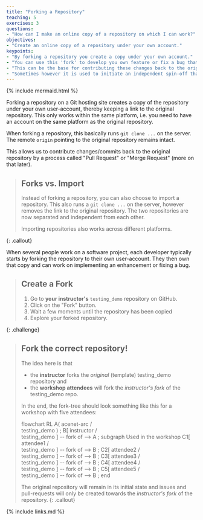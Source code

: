 ```yaml
---
title: "Forking a Repository"
teaching: 5
exercises: 3
questions:
- "How can I make an online copy of a repository on which I can work?"
objectives:
- "Create an online copy of a repository under your own account."
keypoints:
- "By forking a repository you create a copy under your own account."
- "You can use this 'fork' to develop you own feature or fix a bug that's bugging you."
- "This can be the base for contributing these changes back to the original project."
- "Sometimes however it is used to initiate an independent spin-off that will diverge over time."
---
```

{% include mermaid.html %}

Forking a repository on a Git hosting site creates a copy of the repository
under your own user-account, thereby keeping a link to the original repository.
This only works within the same platform, i.e. you need to have an account
on the same platform as the original repository.

When forking a repository, this basically runs `git clone ...` on the server.
The remote `origin` pointing to the original repository remains intact.

This allows us to contribute changes/commits back to the original repository
by a process called "Pull Request" or "Merge Request" (more on that later).

> ## Forks vs. Import
>
> Instead of forking a repository, you can also choose to import a repository.
> This also runs a `git clone ...` on the server, however removes the link
> to the original repository.  The two repositories are now separated and
> independent from each other.
>
> Importing repositories also works across different platforms.
>
{: .callout}

When several people work on a software project, each developer typically
starts by forking the repository to their own user-account.  They then own
that copy and can work on implementing an enhancement or fixing a bug.

> ## Create a Fork
>
> 1. Go to **your instructor's** `testing_demo` repository on GitHub.
> 2. Click on the "Fork" button.
> 3. Wait a few moments until the repository has been copied
> 4. Explore your forked repository.
>
{: .challenge}

> ## Fork the correct repository!
>
> The idea here is that
> * the **instructor** forks the *original* (template) testing_demo repository and
> * the **workshop attendees** will fork the *instructor's fork* of the testing_demo repo.
>
> In the end, the fork-tree should look something like this for a workshop with
> five attendees:
>
> <div class="mermaid">
> flowchart RL
>   A( acenet-arc /<br />testing_demo ) ;
>   B[ instructor /<br /> testing_demo ] -- fork of --> A ;
>   subgraph Used in the workshop
>   C1[ attendee1 /<br /> testing_demo ] -- fork of --> B ;
>   C2[ attendee2 /<br /> testing_demo ] -- fork of --> B ;
>   C3[ attendee3 /<br /> testing_demo ] -- fork of --> B ;
>   C4[ attendee4 /<br /> testing_demo ] -- fork of --> B ;
>   C5[ attendee5 /<br /> testing_demo ] -- fork of --> B ;
>   end
> </div>
>
> The original repository will remain in its initial state and issues and
> pull-requests will only be created towards the *instructor's fork* of the repository.
{: .callout}

{% include links.md %}
